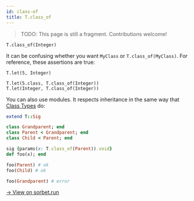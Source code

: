 ```yaml
---
id: class-of
title: T.class_of
---
```


> TODO: This page is still a fragment. Contributions welcome!

```
T.class_of(Integer)
```

It can be confusing whether you want `MyClass` or `T.class_of(MyClass)`. For
reference, these assertions are true:

```
T.let(5, Integer)

T.let(5.class, T.class_of(Integer))
T.let(Integer, T.class_of(Integer))
```

You can also use modules.
It respects inheritance in the same way that [Class Types](class-types.md) do:

```ruby
extend T::Sig

class Grandparent; end
class Parent < Grandparent; end
class Child < Parent; end

sig {params(x: T.class_of(Parent)).void}
def foo(x); end

foo(Parent) # ok
foo(Child) # ok

foo(Grandparent) # error
```
[→ View on sorbet.run](https://sorbet.run/#extend%20T%3A%3ASig%0A%0Aclass%20Grandparent%3B%20end%0Aclass%20Parent%20%3C%20Grandparent%3B%20end%0Aclass%20Child%20%3C%20Parent%3B%20end%0A%0Asig%20%7Bparams(x%3A%20T.class_of(Parent)).void%7D%0Adef%20foo(x)%3B%20end%0A%0A%0Afoo(Parent)%20%23%20ok%0Afoo(Child)%20%23%20ok%0A%0Afoo(Grandparent)%20%23%20error)
